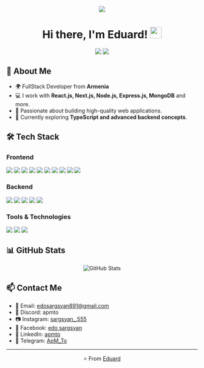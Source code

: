 <p align="center">
  <img src="https://static.vecteezy.com/system/resources/thumbnails/030/602/267/small/painting-of-two-samurai-fighting-on-a-bridge-ai-generative-free-photo.jpg" margin="0 auto">
</p>
<h1 align="center">Hi there, I'm Eduard! <img src="https://media.giphy.com/media/hvRJCLFzcasrR4ia7z/giphy.gif" width="30px"></h1>

<p align="center">
  <a href="https://github.com/apmto?tab=repositories"><img src="https://img.shields.io/github/followers/apmto?label=Followers&style=social"></a>
  <a href="mailto:edosargsyan891@gmail.com"><img src="https://img.shields.io/badge/Email-Contact-blue?style=flat-square&logo=gmail"></a>
</p>

## 🚀 About Me

- 🌍 FullStack Developer from **Armenia**
- 💻 I work with **React.js, Next.js, Node.js, Express.js, MongoDB** and more.
- 🎯 Passionate about building high-quality web applications.
- 🚀 Currently exploring **TypeScript and advanced backend concepts**.

## 🛠️ Tech Stack

### Frontend
<p>
<img src="https://img.shields.io/badge/HTML5-E34F26?style=for-the-badge&logo=html5&logoColor=white">
<img src="https://img.shields.io/badge/CSS3-1572B6?style=for-the-badge&logo=css3&logoColor=white">
<img src="https://img.shields.io/badge/TailwindCSS-06B6D4?style=for-the-badge&logo=tailwindcss&logoColor=white">
<img src="https://img.shields.io/badge/JavaScript-F7DF1E?style=for-the-badge&logo=javascript&logoColor=black">
<img src="https://img.shields.io/badge/TypeScript-3178C6?style=for-the-badge&logo=typescript&logoColor=white">
<img src="https://img.shields.io/badge/React-20232A?style=for-the-badge&logo=react&logoColor=61DAFB">
<img src="https://img.shields.io/badge/Next.js-000000?style=for-the-badge&logo=nextdotjs&logoColor=white">
<img src="https://img.shields.io/badge/Redux-764ABC?style=for-the-badge&logo=redux&logoColor=white">
<img src="https://img.shields.io/badge/MobX-FF9955?style=for-the-badge&logo=mobx&logoColor=black">
<img src="https://img.shields.io/badge/Zustand-000000?style=for-the-badge&logo=zustand&logoColor=white">

</p>

### Backend
<p>
  <img src="https://img.shields.io/badge/Node.js-43853D?style=for-the-badge&logo=node.js&logoColor=white">
  <img src="https://img.shields.io/badge/Express.js-000000?style=for-the-badge&logo=express&logoColor=white">
  <img src="https://img.shields.io/badge/Telegram%20Bot%20API-26A5E4?style=for-the-badge&logo=telegram&logoColor=white">
  <img src="https://img.shields.io/badge/PostgreSQL-4169E1?style=for-the-badge&logo=postgresql&logoColor=white">
  <img src="https://img.shields.io/badge/MongoDB-47A248?style=for-the-badge&logo=mongodb&logoColor=white">
</p>

### Tools & Technologies
<p>
  <img src="https://img.shields.io/badge/Postman-FF6C37?style=for-the-badge&logo=postman&logoColor=white">
  <img src="https://img.shields.io/badge/Git-F05032?style=for-the-badge&logo=git&logoColor=white">
  <img src="https://img.shields.io/badge/GitHub-181717?style=for-the-badge&logo=github&logoColor=white">
</p>

## 📊 GitHub Stats
<p align="center">
  <img src="https://github-readme-stats.vercel.app/api?username=apmto&show_icons=true&theme=radical" alt="GitHub Stats">
</p>

## 📫 Contact Me
- 📩 Email: [edosargsyan891@gmail.com](mailto:edosargsyan891@gmail.com)
- 💬 Discord: apmto
- 📷 Instagram: [sargsyan_.555](https://www.instagram.com/sargsyan_.555/)
- 📘 Facebook: [edo sargsyan](https://www.facebook.com/edo.sargsyan.7798/)
- 💼 LinkedIn: [apmto](https://www.linkedin.com/in/apmto/)
- 📱 Telegram: [ApM_To](https://t.me/Apm_To)

---
<p align="center">⭐️ From <a href="https://github.com/apmto">Eduard</a></p>

